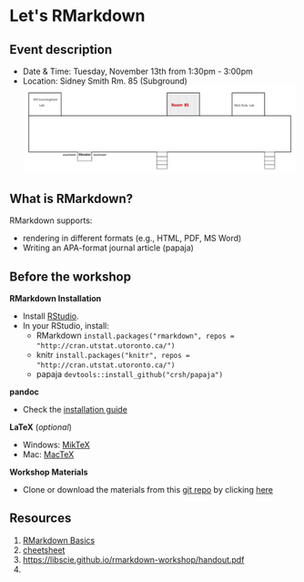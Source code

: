 # Let's RMarkdown

## Event description
* Date & Time: Tuesday, November 13th from 1:30pm - 3:00pm
* Location: Sidney Smith Rm. 85 (Subground)
![image](https://github.com/psy218/lrm/blob/master/image/ss85.png)

## What is RMarkdown?
RMarkdown supports:
- rendering in different formats (e.g., HTML, PDF, MS Word)
- Writing an APA-format journal article (papaja)

## Before the workshop
**RMarkdown Installation**
* Install [RStudio](https://www.rstudio.com/products/rstudio/download/).
* In your RStudio, install:
	+ RMarkdown 
	`install.packages("rmarkdown", repos = "http://cran.utstat.utoronto.ca/")`
	+ knitr
	`install.packages("knitr", repos = "http://cran.utstat.utoronto.ca/")`
	+ papaja
	`devtools::install_github("crsh/papaja")`

**pandoc**
* Check the [installation guide](https://github.com/rstudio/rmarkdown/blob/master/PANDOC.md)

**LaTeX** (_optional_)
  + Windows: [MikTeX](https://miktex.org/) 
  + Mac: [MacTeX](http://www.tug.org/mactex/)

**Workshop Materials**
* Clone or download the materials from this [git repo](https://www.github.com/psy218/lrm) by clicking [here](https://minhaskamal.github.io/DownGit/#/home?url=https://github.com/psy218/lrm)

## Resources
1. [RMarkdown Basics](http://rpubs.com/YaRrr/markdownbasics)  
2. [cheetsheet](https://www.rstudio.com/wp-content/uploads/2015/03/rmarkdown-reference.pdf)
3. https://libscie.github.io/rmarkdown-workshop/handout.pdf
4.  